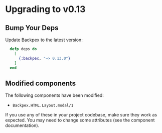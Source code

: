 # Upgrading to v0.13

## Bump Your Deps

Update Backpex to the latest version:

```elixir
  defp deps do
    [
      {:backpex, "~> 0.13.0"}
    ]
  end
```

## Modified components

The following components have been modified:

- `Backpex.HTML.Layout.modal/1`

If you use any of these in your project codebase, make sure they work as expected. You may need to change some
attributes (see the component documentation).
